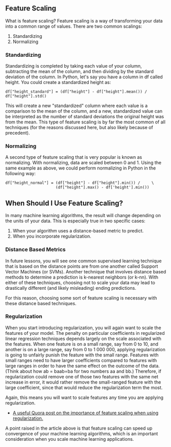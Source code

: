 ## Feature Scaling
What is feature scaling? Feature scaling is a way of transforming your data into a common range of values. There are two common scalings:
1. Standardizing
2. Normalizing

### Standardizing
Standardizing is completed by taking each value of your column, subtracting the mean of the column, and then dividing by the standard deviation of the column. In Python, let's say you have a column in df called height. You could create a standardized height as:

```
df["height_standard"] = (df["height"] - df["height"].mean()) / df["height"].std()
```

This will create a new "standardized" column where each value is a comparison to the mean of the column, and a new, standardized value can be interpreted as the number of standard deviations the original height was from the mean. This type of feature scaling is by far the most common of all techniques (for the reasons discussed here, but also likely because of precedent).

### Normalizing
A second type of feature scaling that is very popular is known as normalizing. With normalizing, data are scaled between 0 and 1. Using the same example as above, we could perform normalizing in Python in the following way:

```
df["height_normal"] = (df["height"] - df["height"].min()) /     \
                      (df["height"].max() - df['height'].min())
```

## When Should I Use Feature Scaling?
In many machine learning algorithms, the result will change depending on the units of your data. This is especially true in two specific cases:
1. When your algorithm uses a distance-based metric to predict.
2. When you incorporate regularization.

### Distance Based Metrics
In future lessons, you will see one common supervised learning technique that is based on the distance points are from one another called Support Vector Machines (or SVMs). Another technique that involves distance based methods to determine a prediction is k-nearest neighbors (or k-nn). With either of these techniques, choosing not to scale your data may lead to drastically different (and likely misleading) ending predictions.

For this reason, choosing some sort of feature scaling is necessary with these distance based techniques.

### Regularization
When you start introducing regularization, you will again want to scale the features of your model. The penalty on particular coefficients in regularized linear regression techniques depends largely on the scale associated with the features. When one feature is on a small range, say from 0 to 10, and another is on a large range, say from 0 to 1 000 000, applying regularization is going to unfairly punish the feature with the small range. Features with small ranges need to have larger coefficients compared to features with large ranges in order to have the same effect on the outcome of the data. (Think about how ab = baab=ba for two numbers aa and bb.) Therefore, if regularization could remove one of those two features with the same net increase in error, it would rather remove the small-ranged feature with the large coefficient, since that would reduce the regularization term the most.

Again, this means you will want to scale features any time you are applying regularization.

- [A useful Quora post on the importance of feature scaling when using regularization.](https://www.quora.com/Why-do-we-normalize-the-data)

A point raised in the article above is that feature scaling can speed up convergence of your machine learning algorithms, which is an important consideration when you scale machine learning applications.